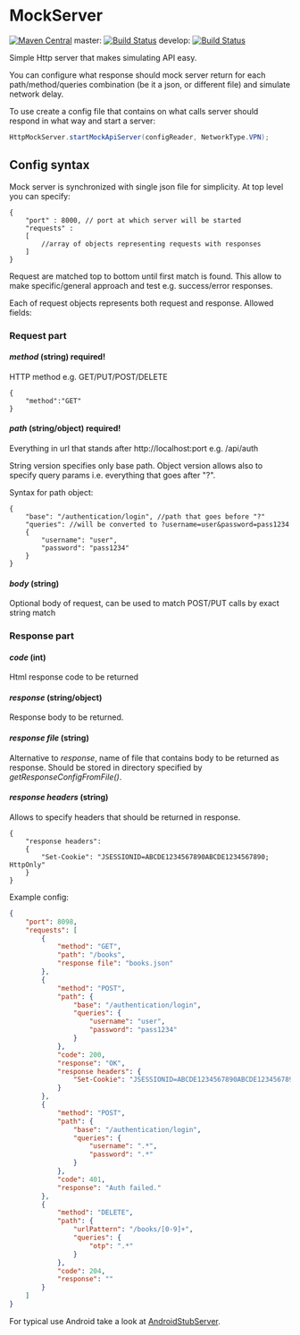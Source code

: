 MockServer
==========
[![Maven Central](https://maven-badges.herokuapp.com/maven-central/com.byoutline.mockserver/mockserver/badge.svg?style=flat)](http://mvnrepository.com/artifact/com.byoutline.mockserver/mockserver)
 master:  [![Build Status](https://travis-ci.org/byoutline/MockServer.svg?branch=master)](https://travis-ci.org/byoutline/MockServer)
 develop: [![Build Status](https://travis-ci.org/byoutline/MockServer.svg?branch=develop)](https://travis-ci.org/byoutline/MockServer)
 

Simple Http server that makes simulating API easy.

You can configure what response should mock server return for each path/method/queries combination (be it a json, or different file) and simulate network delay.

To use create a config file that contains on what calls server should respond in what way and start a server:

```java
HttpMockServer.startMockApiServer(configReader, NetworkType.VPN);
```

## Config syntax
Mock server is synchronized with single json file for simplicity. At top level you can specify:

```
{
    "port" : 8000, // port at which server will be started
    "requests" :
    [
        //array of objects representing requests with responses
    ]
}
```

Request are matched top to bottom until first match is found. This allow to make specific/general approach and test e.g. success/error responses.

Each of request objects represents both request and response. Allowed fields:

### Request part

#### *method* (string) required! 
HTTP method e.g. GET/PUT/POST/DELETE

```
{
    "method":"GET"
}
```

#### *path* (string/object) required! 
Everything in url that stands after http://localhost:port e.g. /api/auth

String version specifies only base path. Object version allows also to specify query params i.e. everything that goes after "?".

Syntax for path object:

```
{
    "base": "/authentication/login", //path that goes before "?"
    "queries": //will be converted to ?username=user&password=pass1234 
    {
        "username": "user",
        "password": "pass1234"
    }
}
```

#### *body* (string)
Optional body of request, can be used to match POST/PUT calls by exact string match

### Response part
#### *code* (int)
Html response code to be returned

#### *response* (string/object)
Response body to be returned. 

#### *response file* (string) 
Alternative to *response*, name of file that contains body to be returned as response. Should be stored in directory specified by *getResponseConfigFromFile()*.

#### *response headers* (string)
Allows to specify headers that should be returned in response.

```
{
    "response headers":
    {
        "Set-Cookie": "JSESSIONID=ABCDE1234567890ABCDE1234567890; HttpOnly"
    }
}
```

Example config:

```json
{
    "port": 8098,
    "requests": [
        {
            "method": "GET",
            "path": "/books",
            "response file": "books.json"
        },
        {
            "method": "POST",
            "path": {
                "base": "/authentication/login",
                "queries": {
                    "username": "user",
                    "password": "pass1234"
                }
            },
            "code": 200,
            "response": "OK",
            "response headers": {
                "Set-Cookie": "JSESSIONID=ABCDE1234567890ABCDE1234567890; HttpOnly"
            }
        },
        {
            "method": "POST",
            "path": {
                "base": "/authentication/login",
                "queries": {
                    "username": ".*",
                    "password": ".*"
                }
            },
            "code": 401,
            "response": "Auth failed."
        },
        {
            "method": "DELETE",
            "path": {
                "urlPattern": "/books/[0-9]+",
                "queries": {
                    "otp": ".*"
                }
            },
            "code": 204,
            "response": ""
        }
    ]
}
```

For typical use Android take a look at <a href="https://github.com/byoutline/AndroidStubServer">AndroidStubServer</a>.


